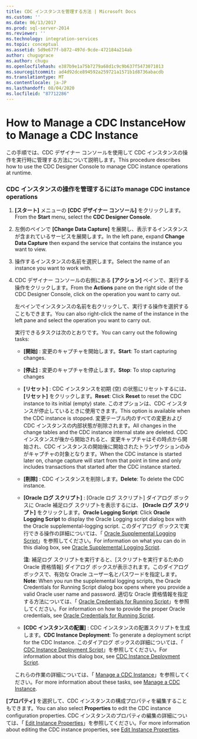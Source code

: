```yaml
---
title: CDC インスタンスを管理する方法 | Microsoft Docs
ms.custom: ''
ms.date: 06/13/2017
ms.prod: sql-server-2014
ms.reviewer: ''
ms.technology: integration-services
ms.topic: conceptual
ms.assetid: 5d9e677f-b872-497d-9cde-472184a214ab
author: chugugrace
ms.author: chugu
ms.openlocfilehash: e387b9e1a75b7279a68d1c9c9b637f5473071013
ms.sourcegitcommit: ad4d92dce894592a259721a1571b1d8736abacdb
ms.translationtype: MT
ms.contentlocale: ja-JP
ms.lasthandoff: 08/04/2020
ms.locfileid: "87712286"
---
```

# <a name="how-to-manage-a-cdc-instance"></a><span data-ttu-id="ef1d5-102">How to Manage a CDC Instance</span><span class="sxs-lookup"><span data-stu-id="ef1d5-102">How to Manage a CDC Instance</span></span>
  <span data-ttu-id="ef1d5-103">この手順では、CDC デザイナー コンソールを使用して CDC インスタンスの操作を実行時に管理する方法について説明します。</span><span class="sxs-lookup"><span data-stu-id="ef1d5-103">This procedure describes how to use the CDC Designer Console to manage CDC instance operations at runtime.</span></span>  
  
### <a name="to-manage-cdc-instance-operations"></a><span data-ttu-id="ef1d5-104">CDC インスタンスの操作を管理するには</span><span class="sxs-lookup"><span data-stu-id="ef1d5-104">To manage CDC instance operations</span></span>  
  
1.  <span data-ttu-id="ef1d5-105">**[スタート]** メニューの **[CDC デザイナー コンソール]** をクリックします。</span><span class="sxs-lookup"><span data-stu-id="ef1d5-105">From the **Start** menu, select the **CDC Designer Console**.</span></span>  
  
2.  <span data-ttu-id="ef1d5-106">左側のペインで **[Change Data Capture]** を展開し、表示するインスタンスが含まれているサービスを展開します。</span><span class="sxs-lookup"><span data-stu-id="ef1d5-106">In the left pane, expand **Change Data Capture** then expand the service that contains the instance you want to view.</span></span>  
  
3.  <span data-ttu-id="ef1d5-107">操作するインスタンスの名前を選択します。</span><span class="sxs-lookup"><span data-stu-id="ef1d5-107">Select the name of an instance you want to work with.</span></span>  
  
4.  <span data-ttu-id="ef1d5-108">CDC デザイナー コンソールの右側にある **[アクション]** ペインで、実行する操作をクリックします。</span><span class="sxs-lookup"><span data-stu-id="ef1d5-108">From the **Actions** pane on the right side of the CDC Designer Console, click on the operation you want to carry out.</span></span>  
  
     <span data-ttu-id="ef1d5-109">左ペインでインスタンスの名前を右クリックして、実行する操作を選択することもできます。</span><span class="sxs-lookup"><span data-stu-id="ef1d5-109">You can also right-click the name of the instance in the left pane and select the operation you want to carry out.</span></span>  
  
     <span data-ttu-id="ef1d5-110">実行できるタスクは次のとおりです。</span><span class="sxs-lookup"><span data-stu-id="ef1d5-110">You can carry out the following tasks:</span></span>  
  
    -   <span data-ttu-id="ef1d5-111">**[開始]** : 変更のキャプチャを開始します。</span><span class="sxs-lookup"><span data-stu-id="ef1d5-111">**Start**: To start capturing changes.</span></span>  
  
    -   <span data-ttu-id="ef1d5-112">**[停止]** : 変更のキャプチャを停止します。</span><span class="sxs-lookup"><span data-stu-id="ef1d5-112">**Stop**: To stop capturing changes</span></span>  
  
    -   <span data-ttu-id="ef1d5-113">**[リセット]** : CDC インスタンスを初期 (空) の状態にリセットするには、 **[リセット]** をクリックします。</span><span class="sxs-lookup"><span data-stu-id="ef1d5-113">**Reset**: Click **Reset** to reset the CDC instance to its initial (empty) state.</span></span> <span data-ttu-id="ef1d5-114">このオプションは、CDC インスタンスが停止しているときに使用できます。</span><span class="sxs-lookup"><span data-stu-id="ef1d5-114">This option is available when the CDC instance is stopped.</span></span> <span data-ttu-id="ef1d5-115">変更テーブル内のすべての変更および CDC インスタンスの内部状態が削除されます。</span><span class="sxs-lookup"><span data-stu-id="ef1d5-115">All changes in the change tables and the CDC instance internal state are deleted.</span></span> <span data-ttu-id="ef1d5-116">CDC インスタンスが後から開始されると、変更キャプチャはその時点から開始され、CDC インスタンスの開始後に開始されたトランザクションのみがキャプチャの対象となります。</span><span class="sxs-lookup"><span data-stu-id="ef1d5-116">When the CDC instance is started later on, change capture will start from that point in time and only includes transactions that started after the CDC instance started.</span></span>  
  
    -   <span data-ttu-id="ef1d5-117">**[削除]** : CDC インスタンスを削除します。</span><span class="sxs-lookup"><span data-stu-id="ef1d5-117">**Delete**: To delete the CDC instance.</span></span>  
  
    -   <span data-ttu-id="ef1d5-118">**[Oracle ログ スクリプト]** : [Oracle ログ スクリプト] ダイアログ ボックスに Oracle 補足ログ スクリプトを表示するには、 **[Oracle ログ スクリプト]** をクリックします。</span><span class="sxs-lookup"><span data-stu-id="ef1d5-118">**Oracle Logging Script**: Click **Oracle Logging Script** to display the Oracle Logging script dialog box with the Oracle supplemental-logging script.</span></span> <span data-ttu-id="ef1d5-119">このダイアログ ボックスで実行できる操作の詳細については、「 [Oracle Supplemental Logging Script](oracle-supplemental-logging-script.md)」を参照してください。</span><span class="sxs-lookup"><span data-stu-id="ef1d5-119">For information on what you can do in this dialog box, see [Oracle Supplemental Logging Script](oracle-supplemental-logging-script.md).</span></span>  
  
         <span data-ttu-id="ef1d5-120">**注**: 補足ログ スクリプトを実行すると、[スクリプトを実行するための Oracle 資格情報] ダイアログ ボックスが表示されます。このダイアログ ボックスで、有効な Oracle ユーザー名とパスワードを指定します。</span><span class="sxs-lookup"><span data-stu-id="ef1d5-120">**Note**: When you run the supplemental logging scripts, the Oracle Credentials for Running Script dialog box opens where you provide a valid Oracle user name and password.</span></span> <span data-ttu-id="ef1d5-121">適切な Oracle 資格情報を指定する方法については、「 [Oracle Credentials for Running Script](oracle-credentials-for-running-script.md)」を参照してください。</span><span class="sxs-lookup"><span data-stu-id="ef1d5-121">For information on how to provide the proper Oracle credentials, see [Oracle Credentials for Running Script](oracle-credentials-for-running-script.md).</span></span>  
  
    -   <span data-ttu-id="ef1d5-122">**[CDC インスタンスの配置]** : CDC インスタンスの配置スクリプトを生成します。</span><span class="sxs-lookup"><span data-stu-id="ef1d5-122">**CDC Instance Deployment**: To generate a deployment script for the CDC Instance.</span></span> <span data-ttu-id="ef1d5-123">このダイアログ ボックスの詳細については、「 [CDC Instance Deployment Script](cdc-instance-deployment-script.md)」を参照してください。</span><span class="sxs-lookup"><span data-stu-id="ef1d5-123">For information about this dialog box, see [CDC Instance Deployment Script](cdc-instance-deployment-script.md).</span></span>  
  
     <span data-ttu-id="ef1d5-124">これらの作業の詳細については、「 [Manage a CDC Instance](manage-a-cdc-instance.md)」を参照してください。</span><span class="sxs-lookup"><span data-stu-id="ef1d5-124">For more information about these tasks, see [Manage a CDC Instance](manage-a-cdc-instance.md).</span></span>  
  
 <span data-ttu-id="ef1d5-125">**[プロパティ]** を選択して、CDC インスタンスの構成プロパティを編集することもできます。</span><span class="sxs-lookup"><span data-stu-id="ef1d5-125">You can also select **Properties** to edit the CDC instance configuration properties.</span></span> <span data-ttu-id="ef1d5-126">CDC インスタンスのプロパティの編集の詳細については、「 [Edit Instance Properties](edit-instance-properties.md)」を参照してください。</span><span class="sxs-lookup"><span data-stu-id="ef1d5-126">For more information about editing the CDC instance properties, see [Edit Instance Properties](edit-instance-properties.md).</span></span>  
  
  
